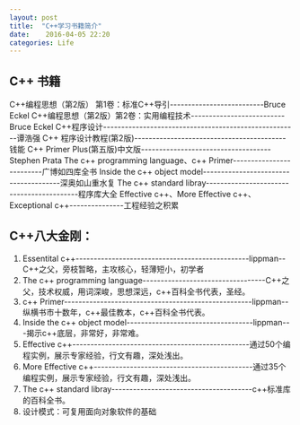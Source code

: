 ```yaml
---
layout: post
title:  "C++学习书籍简介"
date:    2016-04-05 22:20
categories: Life
---
```


## C++ 书籍

C++编程思想（第2版） 第1卷：标准C++导引--------------------------Bruce Eckel
C++编程思想（第2版）第2卷：实用编程技术--------------------------Bruce Eckel
C++程序设计------------------------------------------------------谭浩强
C++ 程序设计教程(第2版)------------------------------------------钱能
C++ Primer Plus(第五版)中文版------------------------------------Stephen Prata
The c++ programming language、c++ Primer-------------------------广博如四库全书
Inside the c++ object model--------------------------------------深奥如山重水复
The c++ standard libray------------------------------------------程序库大全
Effective c++、More Effective c++、Exceptional c++---------------工程经验之积累

## C++八大金刚：
1. Essentital c++------------------------------------------------lippman-- C++之父，旁枝暂略，主攻核心，轻薄短小，初学者
2. The c++ programming language----------------------------------C++之父，技术权威，用词深峻，思想深远，c++百科全书代表，圣经。
3. c++ Primer----------------------------------------------------lippman--纵横书市十数年，c++最佳教本，c++百科全书代表。
4. Inside the c++ object model-----------------------------------lippman---揭示c++底层，非常好，非常难。
5. Effective c++-------------------------------------------------通过50个编程实例，展示专家经验，行文有趣，深处浅出。
6. More Effective c++--------------------------------------------通过35个编程实例，展示专家经验，行文有趣，深处浅出。
7. The c++ standard libray---------------------------------------c++标准库的百科全书。
8. 设计模式：可复用面向对象软件的基础